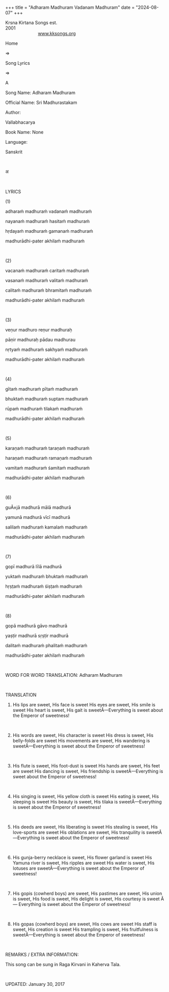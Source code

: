 +++ 
title = "Adharam Madhuram Vadanam Madhuram"
date = "2024-08-07"
+++

Krsna Kirtana Songs est.
2001                                                                                                                                    
            
www.kksongs.org








Home
 
⇒
 
Song
Lyrics


⇒
 
A


Song
Name: Adharam Madhuram


Official
Name: Sri Madhurastakam


Author:

Vallabhacarya


Book
Name: None


Language:

Sanskrit


 








अ








 


LYRICS


(1)


adharaḿ
madhuraḿ vadanaḿ madhuraḿ


nayanaḿ
madhuraḿ hasitaḿ madhuraḿ


hṛdayaḿ
madhuraḿ gamanaḿ madhuraḿ


madhurādhi-pater
akhilaḿ madhuraḿ 


 


(2)


vacanaḿ
madhuraḿ caritaḿ madhuraḿ


vasanaḿ
madhuraḿ valitaḿ madhuraḿ


calitaḿ
madhuraḿ bhramitaḿ madhuraḿ


madhurādhi-pater
akhilaḿ madhuraḿ


 


(3)


veṇur
madhuro reṇur madhuraḥ


pāṇir
madhuraḥ pādau madhurau


nṛtyaḿ
madhuraḿ sakhyaḿ madhuraḿ


madhurādhi-pater
akhilaḿ madhuraḿ 


 


(4)


gītaḿ
madhuraḿ pītaḿ madhuraḿ


bhuktaḿ
madhuraḿ suptam madhuraḿ


rūpaḿ
madhuraḿ tilakaḿ madhuraḿ


madhurādhi-pater
akhilaḿ madhuraḿ 


 


(5)


karaṇaḿ
madhuraḿ taraṇaḿ madhuraḿ


haraṇaḿ
madhuraḿ ramaṇaḿ madhuraḿ


vamitaḿ
madhuraḿ śamitaḿ madhuraḿ


madhurādhi-pater
akhilaḿ madhuraḿ 


 


(6)


guÃ±jā
madhurā mālā madhurā


yamunā
madhurā vīcī madhurā


salilaḿ
madhuraḿ kamalaḿ madhuraḿ


madhurādhi-pater
akhilaḿ madhuraḿ 


 


(7)


gopī
madhurā līlā madhurā


yuktaḿ
madhuraḿ bhuktaḿ madhuraḿ


hṛṣṭaḿ
madhuraḿ śiṣṭaḿ madhuraḿ


madhurādhi-pater
akhilaḿ madhuraḿ 


 


(8)


gopā
madhurā gāvo madhurā


yaṣṭir
madhurā sṛṣṭir madhurā


dalitaḿ
madhuraḿ phalitaḿ madhuraḿ


madhurādhi-pater
akhilaḿ madhuraḿ


 


WORD
FOR WORD TRANSLATION: 
Adharam Madhuram


 


TRANSLATION


1) His lips
are sweet, His face is sweet His eyes are sweet, His smile is sweet His heart
is sweet, His gait is sweetÂ—Everything is sweet about the Emperor of sweetness!


 


2) His
words are sweet, His character is sweet His dress is sweet, His belly-folds are
sweet His movements are sweet, His wandering is sweetÂ—Everything is sweet about
the Emperor of sweetness!


 


3) His
flute is sweet, His foot-dust is sweet His hands are sweet, His feet are sweet
His dancing is sweet, His friendship is sweetÂ—Everything is sweet about the
Emperor of sweetness!


 


4) His
singing is sweet, His yellow cloth is sweet His eating is sweet, His sleeping
is sweet His beauty is sweet, His tilaka is sweetÂ—Everything is sweet about the
Emperor of sweetness!


 


5) His
deeds are sweet, His liberating is sweet His stealing is sweet, His love-sports
are sweet His oblations are sweet, His tranquility is sweetÂ—Everything is sweet
about the Emperor of sweetness!


 


6) His
gunja-berry necklace is sweet, His flower garland is sweet His Yamuna river is
sweet, His ripples are sweet His water is sweet, His lotuses are
sweetÂ—Everything is sweet about the Emperor of sweetness!


 


7) His
gopis (cowherd boys) are sweet, His pastimes are sweet, His union is sweet, His
food is sweet, His delight is sweet, His courtesy is sweet Â— Everything is
sweet about the Emperor of sweetness!


 


8) His
gopas (cowherd boys) are sweet, His cows are sweet His staff is sweet, His
creation is sweet His trampling is sweet, His fruitfulness is sweetÂ—Everything
is sweet about the Emperor of sweetness!


 


REMARKS
/ EXTRA INFORMATION: 


This
song can be sung in Raga Kirvani in Kaherva Tala.


 


UPDATED:
 January 30, 2017